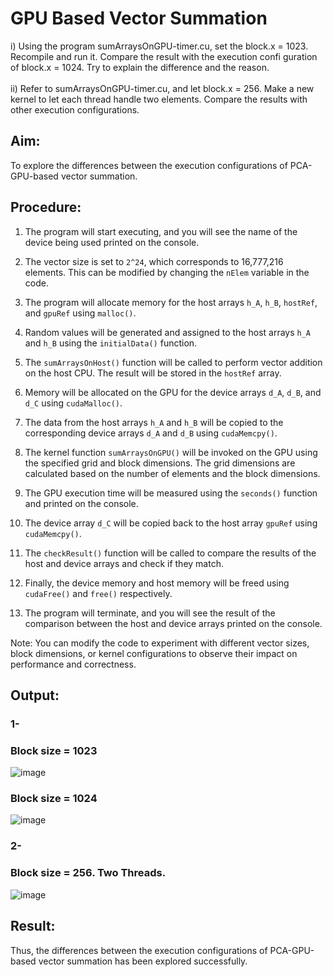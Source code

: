 # GPU Based Vector Summation
i) Using the program sumArraysOnGPU-timer.cu, set the block.x = 1023. Recompile and run it. Compare the result with the execution confi guration of block.x = 1024. Try to explain the difference and the reason.
<br>
<br>ii) Refer to sumArraysOnGPU-timer.cu, and let block.x = 256. Make a new kernel to let each thread handle two elements. Compare the results with other execution configurations.

## Aim:
To explore the differences between the execution configurations of PCA-GPU-based vector summation.


## Procedure:

1. The program will start executing, and you will see the name of the device being used printed on the console.

2. The vector size is set to `2^24`, which corresponds to 16,777,216 elements. This can be modified by changing the `nElem` variable in the code.

3. The program will allocate memory for the host arrays `h_A`, `h_B`, `hostRef`, and `gpuRef` using `malloc()`.

4. Random values will be generated and assigned to the host arrays `h_A` and `h_B` using the `initialData()` function.

5. The `sumArraysOnHost()` function will be called to perform vector addition on the host CPU. The result will be stored in the `hostRef` array.

6. Memory will be allocated on the GPU for the device arrays `d_A`, `d_B`, and `d_C` using `cudaMalloc()`.

7. The data from the host arrays `h_A` and `h_B` will be copied to the corresponding device arrays `d_A` and `d_B` using `cudaMemcpy()`.

8. The kernel function `sumArraysOnGPU()` will be invoked on the GPU using the specified grid and block dimensions. The grid dimensions are calculated based on the number of elements and the block dimensions.

9. The GPU execution time will be measured using the `seconds()` function and printed on the console.

10. The device array `d_C` will be copied back to the host array `gpuRef` using `cudaMemcpy()`.

11. The `checkResult()` function will be called to compare the results of the host and device arrays and check if they match.

12. Finally, the device memory and host memory will be freed using `cudaFree()` and `free()` respectively.

13. The program will terminate, and you will see the result of the comparison between the host and device arrays printed on the console.

Note: You can modify the code to experiment with different vector sizes, block dimensions, or kernel configurations to observe their impact on performance and correctness.

## Output:
### 1-
### Block size = 1023
![image](https://user-images.githubusercontent.com/65499285/235474476-543c8153-67c7-4488-b117-efaaecf4a71e.png)

### Block size = 1024
![image](https://user-images.githubusercontent.com/65499285/235474535-547c521d-50e1-4625-94d2-ce04598cc622.png)
### 2- 
### Block size = 256. Two Threads.
![image](https://user-images.githubusercontent.com/65499285/235474812-97ac4808-6fd8-4b47-a0b0-656e6d1c94f3.png)

## Result:
Thus, the differences between the execution configurations of PCA-GPU-based vector summation has been explored successfully.
